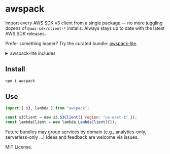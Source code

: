 # awspack

Import every AWS SDK v3 client from a single package — no more juggling dozens of `@aws-sdk/client-*` installs.
Always stays up to date with the latest AWS SDK releases.

Prefer something leaner? Try the curated bundle: [awspack-lite](https://www.npmjs.com/package/awspack-lite).

<details>
  <summary>awspack-lite includes</summary>
  <table>
    <thead>
      <tr>
        <th>services</th>
      </tr>
    </thead>
    <tbody>
      <tr><td><code>@aws-sdk/client-api-gateway</code></td></tr>
      <tr><td><code>@aws-sdk/client-apigatewayv2</code></td></tr>
      <tr><td><code>@aws-sdk/client-cloudformation</code></td></tr>
      <tr><td><code>@aws-sdk/client-cloudfront</code></td></tr>
      <tr><td><code>@aws-sdk/client-cloudwatch</code></td></tr>
      <tr><td><code>@aws-sdk/client-cloudwatch-logs</code></td></tr>
      <tr><td><code>@aws-sdk/client-cognito-identity</code></td></tr>
      <tr><td><code>@aws-sdk/client-cognito-identity-provider</code></td></tr>
      <tr><td><code>@aws-sdk/client-dynamodb</code></td></tr>
      <tr><td><code>@aws-sdk/client-ec2</code></td></tr>
      <tr><td><code>@aws-sdk/client-ecr</code></td></tr>
      <tr><td><code>@aws-sdk/client-ecs</code></td></tr>
      <tr><td><code>@aws-sdk/client-eventbridge</code></td></tr>
      <tr><td><code>@aws-sdk/client-iam</code></td></tr>
      <tr><td><code>@aws-sdk/client-lambda</code></td></tr>
      <tr><td><code>@aws-sdk/client-rds</code></td></tr>
      <tr><td><code>@aws-sdk/client-route-53</code></td></tr>
      <tr><td><code>@aws-sdk/client-s3</code></td></tr>
      <tr><td><code>@aws-sdk/client-secrets-manager</code></td></tr>
      <tr><td><code>@aws-sdk/client-sesv2</code></td></tr>
      <tr><td><code>@aws-sdk/client-sfn</code></td></tr>
      <tr><td><code>@aws-sdk/client-sns</code></td></tr>
      <tr><td><code>@aws-sdk/client-sqs</code></td></tr>
      <tr><td><code>@aws-sdk/client-ssm</code></td></tr>
      <tr><td><code>@aws-sdk/client-sts</code></td></tr>
    </tbody>
  </table>
</details>

## Install

```bash
npm i awspack
```

## Use

```js
import { s3, lambda } from "awspack";

const s3Client = new s3.S3Client({ region: "us-east-1" });
const lambdaClient = new lambda.LambdaClient({});
```

Future bundles may group services by domain (e.g., analytics-only, serverless-only ...)
Ideas and feedback are welcome via issues.

MIT License.
